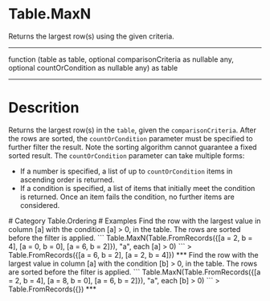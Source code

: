 ﻿# Table.MaxN
Returns the largest row(s) using the given criteria.
***
function (table as table, optional comparisonCriteria as nullable any, optional countOrCondition as nullable any) as table
***
# Descrition 
Returns the largest row(s) in the <code>table</code>, given the <code>comparisonCriteria</code>. 
    After the rows are sorted, the <code>countOrCondition</code> parameter must be specified to further filter the result. Note the sorting algorithm cannot guarantee a fixed sorted result. The <code>countOrCondition</code> parameter can take multiple forms:
    <ul>
        <li> If a number is specified, a list of up to <code>countOrCondition</code> items in ascending order is returned. </li>
        <li> If a condition is specified, a list of items that initially meet the condition is returned. Once an item fails the condition, no further items are considered. </li> 
 </ul>
# Category 
Table.Ordering
# Examples 
Find the row with the largest value in column [a] with the condition [a] > 0, in the table. The rows are sorted before the filter is applied.
```
Table.MaxN(Table.FromRecords({[a = 2, b = 4], [a = 0, b = 0], [a = 6, b = 2]}), "a", each [a] > 0)
```
> Table.FromRecords({[a = 6, b = 2],
    [a = 2, b = 4]})
***
Find the row with the largest value in column [a] with the condition [b] > 0, in the table. The rows are sorted before the filter is applied.
```
Table.MaxN(Table.FromRecords({[a = 2, b = 4], [a = 8, b = 0], [a = 6, b = 2]}), "a", each [b] > 0)
```
> Table.FromRecords({})
***
